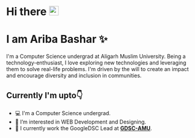 # Hi there <img src="https://raw.githubusercontent.com/MartinHeinz/MartinHeinz/master/wave.gif" width="25px">
# I am Ariba Bashar :sparkles:

I'm a Computer Science undergrad at Aligarh Muslim University. Being a technology-enthusiast, I love exploring new technologies and leveraging them to solve real-life problems. I'm driven by the will to create an impact and encourage diversity and inclusion in communities.

## Currently I'm upto:point_down:

- 💻 I'm a Computer Science undergrad.
- 👀 I’m interested in WEB Development and Designing.
- 🌱 I currently work the GoogleDSC Lead at **[GDSC-AMU](https://gdsc.community.dev/aligarh-muslim-university/)**.
